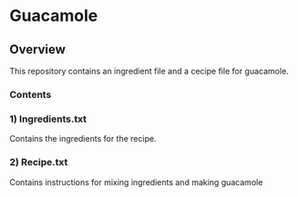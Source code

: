 # Guacamole

## Overview

This repository contains an ingredient file and a cecipe file for guacamole.

### Contents

### 1) Ingredients.txt

Contains the ingredients for the recipe.


### 2) Recipe.txt

Contains instructions for mixing ingredients and making guacamole

